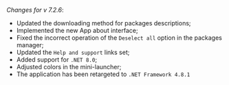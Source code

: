 _Changes for v 7.2.6_:
- Updated the downloading method for packages descriptions;
- Implemented the new App about interface;
- Fixed the incorrect operation of the `Deselect all` option in the packages manager;
- Updated the `Help and support` links set;
- Added support for `.NET 8.0`;
- Adjusted colors in the mini-launcher;
- The application has been retargeted to `.NET Framework 4.8.1`
